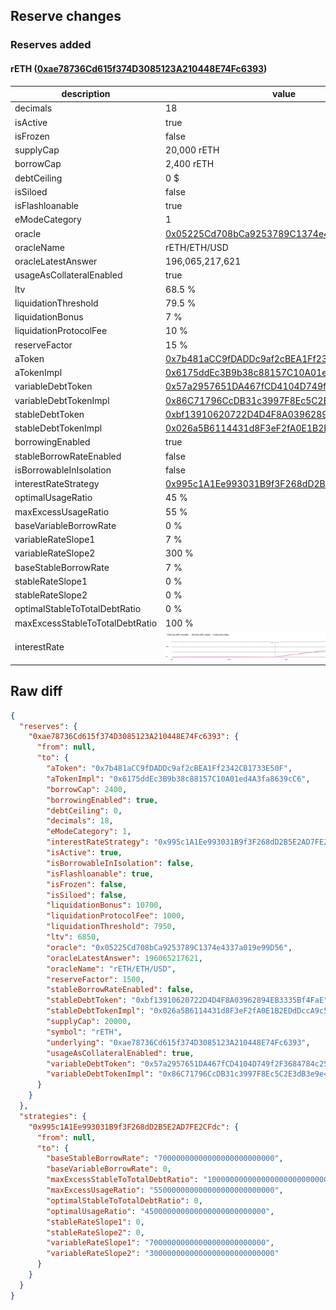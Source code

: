 ## Reserve changes

### Reserves added

#### rETH ([0xae78736Cd615f374D3085123A210448E74Fc6393](https://etherscan.io/address/0xae78736Cd615f374D3085123A210448E74Fc6393))

| description | value |
| --- | --- |
| decimals | 18 |
| isActive | true |
| isFrozen | false |
| supplyCap | 20,000 rETH |
| borrowCap | 2,400 rETH |
| debtCeiling | 0 $ |
| isSiloed | false |
| isFlashloanable | true |
| eModeCategory | 1 |
| oracle | [0x05225Cd708bCa9253789C1374e4337a019e99D56](https://etherscan.io/address/0x05225Cd708bCa9253789C1374e4337a019e99D56) |
| oracleName | rETH/ETH/USD |
| oracleLatestAnswer | 196,065,217,621 |
| usageAsCollateralEnabled | true |
| ltv | 68.5 % |
| liquidationThreshold | 79.5 % |
| liquidationBonus | 7 % |
| liquidationProtocolFee | 10 % |
| reserveFactor | 15 % |
| aToken | [0x7b481aCC9fDADDc9af2cBEA1Ff2342CB1733E50F](https://etherscan.io/address/0x7b481aCC9fDADDc9af2cBEA1Ff2342CB1733E50F) |
| aTokenImpl | [0x6175ddEc3B9b38c88157C10A01ed4A3fa8639cC6](https://etherscan.io/address/0x6175ddEc3B9b38c88157C10A01ed4A3fa8639cC6) |
| variableDebtToken | [0x57a2957651DA467fCD4104D749f2F3684784c25a](https://etherscan.io/address/0x57a2957651DA467fCD4104D749f2F3684784c25a) |
| variableDebtTokenImpl | [0x86C71796CcDB31c3997F8Ec5C2E3dB3e9e40b985](https://etherscan.io/address/0x86C71796CcDB31c3997F8Ec5C2E3dB3e9e40b985) |
| stableDebtToken | [0xbf13910620722D4D4F8A03962894EB3335Bf4FaE](https://etherscan.io/address/0xbf13910620722D4D4F8A03962894EB3335Bf4FaE) |
| stableDebtTokenImpl | [0x026a5B6114431d8F3eF2fA0E1B2EDdDccA9c540E](https://etherscan.io/address/0x026a5B6114431d8F3eF2fA0E1B2EDdDccA9c540E) |
| borrowingEnabled | true |
| stableBorrowRateEnabled | false |
| isBorrowableInIsolation | false |
| interestRateStrategy | [0x995c1A1Ee993031B9f3F268dD2B5E2AD7FE2CFdc](https://etherscan.io/address/0x995c1A1Ee993031B9f3F268dD2B5E2AD7FE2CFdc) |
| optimalUsageRatio | 45 % |
| maxExcessUsageRatio | 55 % |
| baseVariableBorrowRate | 0 % |
| variableRateSlope1 | 7 % |
| variableRateSlope2 | 300 % |
| baseStableBorrowRate | 7 % |
| stableRateSlope1 | 0 % |
| stableRateSlope2 | 0 % |
| optimalStableToTotalDebtRatio | 0 % |
| maxExcessStableToTotalDebtRatio | 100 % |
| interestRate | ![ir](/.assets/b092ae756c2e4a62477e7558d139088069f992d2.svg) |

## Raw diff

```json
{
  "reserves": {
    "0xae78736Cd615f374D3085123A210448E74Fc6393": {
      "from": null,
      "to": {
        "aToken": "0x7b481aCC9fDADDc9af2cBEA1Ff2342CB1733E50F",
        "aTokenImpl": "0x6175ddEc3B9b38c88157C10A01ed4A3fa8639cC6",
        "borrowCap": 2400,
        "borrowingEnabled": true,
        "debtCeiling": 0,
        "decimals": 18,
        "eModeCategory": 1,
        "interestRateStrategy": "0x995c1A1Ee993031B9f3F268dD2B5E2AD7FE2CFdc",
        "isActive": true,
        "isBorrowableInIsolation": false,
        "isFlashloanable": true,
        "isFrozen": false,
        "isSiloed": false,
        "liquidationBonus": 10700,
        "liquidationProtocolFee": 1000,
        "liquidationThreshold": 7950,
        "ltv": 6850,
        "oracle": "0x05225Cd708bCa9253789C1374e4337a019e99D56",
        "oracleLatestAnswer": 196065217621,
        "oracleName": "rETH/ETH/USD",
        "reserveFactor": 1500,
        "stableBorrowRateEnabled": false,
        "stableDebtToken": "0xbf13910620722D4D4F8A03962894EB3335Bf4FaE",
        "stableDebtTokenImpl": "0x026a5B6114431d8F3eF2fA0E1B2EDdDccA9c540E",
        "supplyCap": 20000,
        "symbol": "rETH",
        "underlying": "0xae78736Cd615f374D3085123A210448E74Fc6393",
        "usageAsCollateralEnabled": true,
        "variableDebtToken": "0x57a2957651DA467fCD4104D749f2F3684784c25a",
        "variableDebtTokenImpl": "0x86C71796CcDB31c3997F8Ec5C2E3dB3e9e40b985"
      }
    }
  },
  "strategies": {
    "0x995c1A1Ee993031B9f3F268dD2B5E2AD7FE2CFdc": {
      "from": null,
      "to": {
        "baseStableBorrowRate": "70000000000000000000000000",
        "baseVariableBorrowRate": 0,
        "maxExcessStableToTotalDebtRatio": "1000000000000000000000000000",
        "maxExcessUsageRatio": "550000000000000000000000000",
        "optimalStableToTotalDebtRatio": 0,
        "optimalUsageRatio": "450000000000000000000000000",
        "stableRateSlope1": 0,
        "stableRateSlope2": 0,
        "variableRateSlope1": "70000000000000000000000000",
        "variableRateSlope2": "3000000000000000000000000000"
      }
    }
  }
}
```